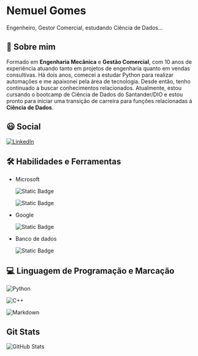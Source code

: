 
# **Nemuel Gomes**

 Engenheiro, Gestor Comercial, estudando Ciência de Dados... 

## 🚀 Sobre mim
Formado em **Engenharia Mecânica** e **Gestão Comercial**, com 10 anos de experiência atuando tanto em projetos de engenharia quanto em vendas consultivas. Há dois anos, comecei a estudar Python para realizar automações e me apaixonei pela área de tecnologia. Desde então, tenho continuado a buscar conhecimentos relacionados. Atualmente, estou cursando o bootcamp de Ciência de Dados do Santander/DIO e estou pronto para iniciar uma transição de carreira para funções relacionadas à **Ciência de Dados**. 


## 😃 Social

[![LinkedIn](https://img.shields.io/badge/LinkedIn-000?style=for-the-badge&logo=linkedin&logoColor=0E76A8)](linkedin.com/in/nemuel-gomes-b3956933)
## 🛠 Habilidades e Ferramentas

- Microsoft

    ![Static Badge](https://img.shields.io/badge/PowerBI-000?logo=powerbi&color=F2C811&logoColor=000)
    
    ![Static Badge](https://img.shields.io/badge/MS_Excel-000?logo=microsoftexcel&color=217346&logoColor=000)

- Google


    ![Static Badge](https://img.shields.io/badge/Sheets-000?logo=googlesheets&color=34A853&logoColor=000)

- Banco de dados

    ![Static Badge](https://img.shields.io/badge/MYSQL-000?logo=mysql&color=4479A1&logoColor=000)





## 💻 Linguagem de Programação e Marcação
![Python](https://img.shields.io/badge/Python-000?style=for-the-badge&logo=python) 

![C++](https://img.shields.io/badge/C%2B%2B-000?style=for-the-badge&logo=c%2B%2B&logoColor=00599C)

![Markdown](https://img.shields.io/badge/Markdown-000?style=for-the-badge&logo=markdown)


## Git Stats

![GitHub Stats](https://github-readme-stats.vercel.app/api?username=NemuelGomes&theme=transparent&bg_color=000&border_color=30A3DC&show_icons=true&icon_color=30A3DC&title_color=E94D5F&text_color=FFF)
